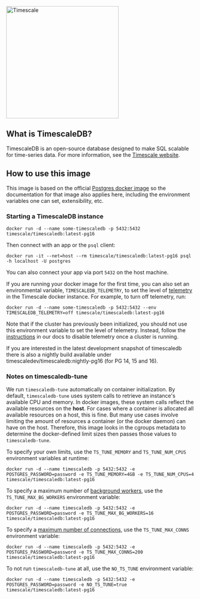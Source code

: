 <img src="http://www.timescale.com/img/timescale-wordmark-blue.svg" alt="Timescale" width="300"/>

## What is TimescaleDB?

TimescaleDB is an open-source database designed to make SQL scalable
for time-series data. For more information, see
the [Timescale website](https://www.timescale.com).

## How to use this image

This image is based on the
official
[Postgres docker image](https://store.docker.com/images/postgres) so
the documentation for that image also applies here, including the
environment variables one can set, extensibility, etc.

### Starting a TimescaleDB instance

```
docker run -d --name some-timescaledb -p 5432:5432 timescale/timescaledb:latest-pg16
```

Then connect with an app or the `psql` client:

```
docker run -it --net=host --rm timescale/timescaledb:latest-pg16 psql -h localhost -U postgres
```

You can also connect your app via port `5432` on the host machine.

If you are running your docker image for the first time, you can also set an environmental variable, `TIMESCALEDB_TELEMETRY`, to set the level of [telemetry](https://docs.timescale.com/using-timescaledb/telemetry) in the Timescale docker instance. For example, to turn off telemetry, run:

```
docker run -d --name some-timescaledb -p 5432:5432 --env TIMESCALEDB_TELEMETRY=off timescale/timescaledb:latest-pg16
```

Note that if the cluster has previously been initialized, you should not use this environment variable to set the level of telemetry. Instead, follow the [instructions](https://docs.timescale.com/using-timescaledb/telemetry) in our docs to disable telemetry once a cluster is running.

If you are interested in the latest development snapshot of timescaledb there is also a nightly build available under timescaledev/timescaledb:nightly-pg16 (for PG 14, 15 and 16).

### Notes on timescaledb-tune

We run `timescaledb-tune` automatically on container initialization. By default,
`timescaledb-tune` uses system calls to retrieve an instance's available CPU
and memory. In docker images, these system calls reflect the available resources
on the **host**. For cases where a container is allocated all available
resources on a host, this is fine. But many use cases involve limiting the
amount of resources a container (or the docker daemon) can have on the host.
Therefore, this image looks in the cgroups metadata to determine the
docker-defined limit sizes then passes those values to `timescaledb-tune`.

To specify your own limits, use the `TS_TUNE_MEMORY` and `TS_TUNE_NUM_CPUS`
environment variables at runtime:

```
docker run -d --name timescaledb -p 5432:5432 -e POSTGRES_PASSWORD=password -e TS_TUNE_MEMORY=4GB -e TS_TUNE_NUM_CPUS=4 timescale/timescaledb:latest-pg16
```

To specify a maximum number of [background workers](https://docs.timescale.com/timescaledb/latest/how-to-guides/configuration/about-configuration/#workers), use the `TS_TUNE_MAX_BG_WORKERS` environment variable:

```
docker run -d --name timescaledb -p 5432:5432 -e POSTGRES_PASSWORD=password -e TS_TUNE_MAX_BG_WORKERS=16 timescale/timescaledb:latest-pg16
```

To specify a [maximum number of connections](https://www.postgresql.org/docs/current/runtime-config-connection.html), use the `TS_TUNE_MAX_CONNS` environment variable:

```
docker run -d --name timescaledb -p 5432:5432 -e POSTGRES_PASSWORD=password -e TS_TUNE_MAX_CONNS=200 timescale/timescaledb:latest-pg16
```

To not run `timescaledb-tune` at all, use the `NO_TS_TUNE` environment variable:

```
docker run -d --name timescaledb -p 5432:5432 -e POSTGRES_PASSWORD=password -e NO_TS_TUNE=true timescale/timescaledb:latest-pg16
```
